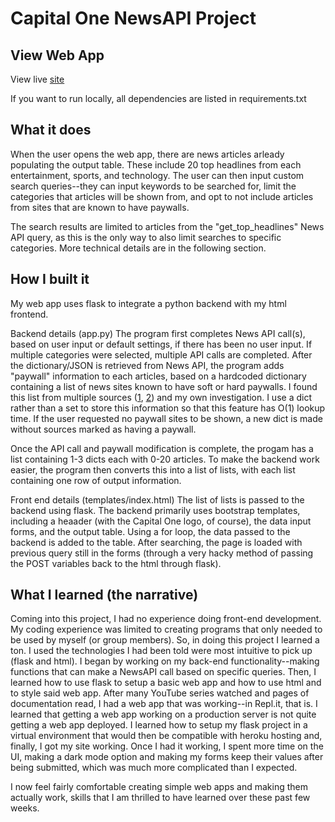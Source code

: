 # Capital One NewsAPI Project


## View Web App

View live [site](http://www.capitalone.alexdouglas.me/)

If you want to run locally, all dependencies are listed in requirements.txt

## What it does
When the user opens the web app, there are news articles arleady populating the output table. These include 20 top headlines from each entertainment, sports, and technology. The user can then input custom search queries--they can input keywords to be searched for, limit the categories that articles will be shown from, and opt to not include articles from sites that are known to have paywalls.

The search results are limited to articles from the "get_top_headlines" News API query, as this is the only way to also limit searches to specific categories. More technical details are in the following section.


## How I built it
My web app uses flask to integrate a python backend with my html frontend. 

Backend details (app.py)
The program first completes News API call(s), based on user input or default settings, if there has been no user input. If multiple categories were selected, multiple API calls are completed. After the dictionary/JSON is retrieved from News API, the program adds "paywall" information to each articles, based on a hardcoded dictionary containing a list of news sites known to have soft or hard paywalls. I found this list from multiple sources ([1](https://en.wikipedia.org/wiki/Category:Websites_utilizing_paywalls), [2](https://www.reddit.com/r/worldnews/wiki/paywalls)) and my own investigation. I use a dict rather than a set to store this information so that this feature has O(1) lookup time. If the user requested no paywall sites to be shown, a new dict is made without sources marked as having a paywall. 

Once the API call and paywall modification is complete, the progam has a list containing 1-3 dicts each with 0-20 articles. To make the backend work easier, the program then converts this into a list of lists, with each list containing one row of output information. 

Front end details (templates/index.html)
The list of lists is passed to the backend using flask. The backend primarily uses bootstrap templates, including a heaader (with the Capital One logo, of course), the data input forms, and the output table. Using a for loop, the data passed to the backend is added to the table. After searching, the page is loaded with previous query still in the forms (through a very hacky method of passing the POST variables back to the html through flask). 


## What I learned (the narrative) 
Coming into this project, I had no experience doing front-end development. My coding experience was limited to creating programs that only needed to be used by myself (or group members). So, in doing this project I learned a ton. I used the technologies I had been told were most intuitive to pick up (flask and html). I began by working on my back-end functionality--making functions that can make a NewsAPI call based on specific queries. Then, I learned how to use flask to setup a basic web app and how to use html and to style said web app. After many YouTube series watched and pages of documentation read, I had a web app that was working--in Repl.it, that is. I learned that getting a web app working on a production server is not quite getting a web app deployed. I learned how to setup my flask project in a virtual environment that would then be compatible with heroku hosting and, finally, I got my site working. Once I had it working, I spent more time on the UI, making a dark mode option and making my forms keep their values after being submitted, which was much more complicated than I expected. 

I now feel fairly comfortable creating simple web apps and making them actually work, skills that I am thrilled to have learned over these past few weeks. 

